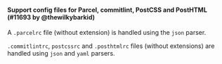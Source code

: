 #### Support config files for Parcel, commitlint, PostCSS and PostHTML (#11693 by @thewilkybarkid)

A `.parcelrc` file (without extension) is handled using the `json` parser.

`.commitlintrc`, `postcssrc` and `.posthtmlrc` files (without extensions) are handled using `json` and `yaml` parsers.
